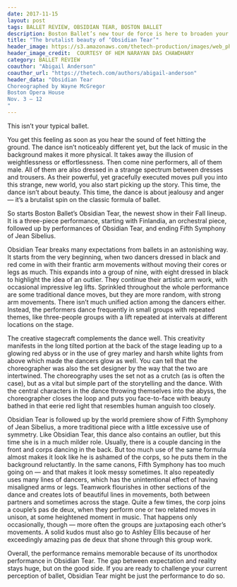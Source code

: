 ```yaml
---
date: 2017-11-15
layout: post
tags: BALLET REVIEW, OBSIDIAN TEAR, BOSTON BALLET
description: Boston Ballet’s new tour de force is here to broaden your outlook of ballet
title: "The brutalist beauty of ‘Obsidian Tear’"
header_image: https://s3.amazonaws.com/thetech-production/images/web_photos/web/8337_hndc-ballet.png?1510699742
header_image_credit:  COURTESY OF HEM NARAYAN DAS CHAWDHARY 
category: BALLET REVIEW
coauthor: "Abigail Anderson"
coauthor_url: "https://thetech.com/authors/abigail-anderson"
header_data: "Obsidian Tear
Choreographed by Wayne McGregor
Boston Opera House
Nov. 3 – 12
"
---
```


This isn’t your typical ballet.

You get this feeling as soon as you hear the sound of feet hitting the ground.<!--break--> The dance isn’t noticeably different yet, but the lack of music in the background makes it more physical. It takes away the illusion of weightlessness or effortlessness. Then come nine performers, all of them male. All of them are also dressed in a strange spectrum between dresses and trousers. As their powerful, yet gracefully executed moves pull you into this strange, new world, you also start picking up the story. This time, the dance isn’t about beauty. This time, the dance is about jealousy and anger — it’s a brutalist spin on the classic formula of ballet.

So starts Boston Ballet’s Obsidian Tear, the newest show in their Fall lineup. It is a three-piece performance, starting with Finlandia, an orchestral piece, followed up by performances of Obsidian Tear, and ending Fifth Symphony of Jean Sibelius.

Obsidian Tear breaks many expectations from ballets in an astonishing way. It starts from the very beginning, when two dancers dressed in black and red come in with their frantic arm movements without moving their cores or legs as much. This expands into a group of nine, with eight dressed in black to highlight the idea of an outlier. They continue their artistic arm work, with occasional impressive leg lifts. Sprinkled throughout the whole performance are some traditional dance moves, but they are more random, with strong arm movements. There isn’t much unified action among the dancers either. Instead, the performers dance frequently in small groups with repeated themes, like three-people groups with a lift repeated at intervals at different locations on the stage.

The creative stagecraft complements the dance well. This creativity manifests in the long tilted portion at the back of the stage leading up to a glowing red abyss or in the use of grey marley and harsh white lights from above which made the dancers glow as well. You can tell that the choreographer was also the set designer by the way that the two are intertwined. The choreography uses the set not as a crutch (as is often the case), but as a vital but simple part of the storytelling and the dance. With the central characters in the dance throwing themselves into the abyss, the choreographer closes the loop and puts you face-to-face with beauty bathed in that eerie red light that resembles human anguish too closely.

Obsidian Tear is followed up by the world premiere show of Fifth Symphony of Jean Sibelius, a more traditional piece with a little excessive use of symmetry. Like Obsidian Tear, this dance also contains an outlier, but this time she is in a much milder role. Usually, there is a couple dancing in the front and corps dancing in the back. But too much use of the same formula almost makes it look like he is ashamed of the corps, so he puts them in the background reluctantly. In the same canons, Fifth Symphony has too much going on — and that makes it look messy sometimes. It also repeatedly uses many lines of dancers, which has the unintentional effect of having misaligned arms or legs. Teamwork flourishes in other sections of the dance and creates lots of beautiful lines in movements, both between partners and sometimes across the stage. Quite a few times, the corp joins a couple’s pas de deux, when they perform one or two related moves in unison, at some heightened moment in music. That happens only occasionally, though — more often the groups are juxtaposing each other’s movements. A solid kudos must also go to Ashley Ellis because of her exceedingly amazing pas de deux that shone through this group work.

Overall, the performance remains memorable because of its unorthodox performance in Obsidian Tear. The gap between expectation and reality stays huge, but on the good side. If you are ready to challenge your current perception of ballet, Obsidian Tear might be just the performance to do so.
